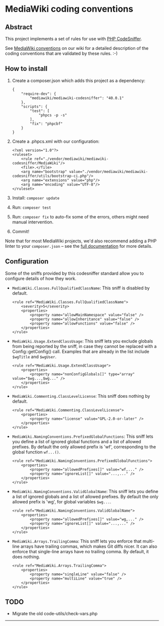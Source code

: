 MediaWiki coding conventions
============================

Abstract
--------
This project implements a set of rules for use with [PHP CodeSniffer][0].

See [MediaWiki conventions][1] on our wiki for a detailed description of the
coding conventions that are validated by these rules. :-)

How to install
--------------
1. Create a composer.json which adds this project as a dependency:

    ```
    {
    	"require-dev": {
    		"mediawiki/mediawiki-codesniffer": "40.0.1"
    	},
    	"scripts": {
    		"test": [
    			"phpcs -p -s"
    		],
    		"fix": "phpcbf"
    	}
    }
    ```
2. Create a .phpcs.xml with our configuration:

    ```
    <?xml version="1.0"?>
    <ruleset>
    	<rule ref="./vendor/mediawiki/mediawiki-codesniffer/MediaWiki"/>
    	<file>.</file>
    	<arg name="bootstrap" value="./vendor/mediawiki/mediawiki-codesniffer/utils/bootstrap-ci.php"/>
    	<arg name="extensions" value="php"/>
    	<arg name="encoding" value="UTF-8"/>
    </ruleset>
    ```
3. Install: `composer update`
4. Run: `composer test`
5. Run: `composer fix` to auto-fix some of the errors, others might need
   manual intervention.
6. Commit!

Note that for most MediaWiki projects, we'd also recommend adding a PHP linter
to your `composer.json` – see the [full documentation][2] for more details.

Configuration
-------------
Some of the sniffs provided by this codesniffer standard allow you to configure details of how they work.

* `MediaWiki.Classes.FullQualifiedClassName`: This sniff is disabled by default.

    ```
    <rule ref="MediaWiki.Classes.FullQualifiedClassName">
        <severity>5</severity>
        <properties>
            <property name="allowMainNamespace" value="false" />
            <property name="allowInheritance" value="false" />
            <property name="allowFunctions" value="false" />
        </properties>
    </rule>
    ```

* `MediaWiki.Usage.ExtendClassUsage`: This sniff lets you exclude globals from being reported by the sniff, in case they
  cannot be replaced with a Config::getConfig() call. Examples that are already in the list include `$wgTitle` and
  `$wgUser`.

    ```
    <rule ref="MediaWiki.Usage.ExtendClassUsage">
        <properties>
            <property name="nonConfigGlobals[]" type="array" value="$wg...,$wg..." />
        </properties>
    </rule>
    ```

* `MediaWiki.Commenting.ClassLevelLicense`: This sniff does nothing by default.

    ```
    <rule ref="MediaWiki.Commenting.ClassLevelLicense">
        <properties>
            <property name="license" value="GPL-2.0-or-later" />
        </properties>
    </rule>
    ```

* `MediaWiki.NamingConventions.PrefixedGlobalFunctions`: This sniff lets you define a list of ignored global
  functions and a list of allowed prefixes. By default the only allowed prefix is 'wf', corresponding
  to the global function `wf...()`.

    ```
    <rule ref="MediaWiki.NamingConventions.PrefixedGlobalFunctions">
        <properties>
            <property name="allowedPrefixes[]" value="wf,..." />
            <property name="ignoreList[]" value="...,..." />
        </properties>
    </rule>
    ```

* `MediaWiki.NamingConventions.ValidGlobalName`: This sniff lets you define a list of ignored globals and a list of allowed
  prefixes. By default the only allowed prefix is 'wg', for global variables `$wg...`.

    ```
    <rule ref="MediaWiki.NamingConventions.ValidGlobalName">
        <properties>
            <property name="allowedPrefixes[]" value="wg,..." />
            <property name="ignoreList[]" value="...,..." />
        </properties>
    </rule>
    ```

* `MediaWiki.Arrays.TrailingComma`: This sniff lets you enforce that multi-line arrays have trailing commas,
  which makes Git diffs nicer.
  It can also enforce that single-line arrays have no trailing comma.
  By default, it does nothing.

    ```
    <rule ref="MediaWiki.Arrays.TrailingComma">
        <properties>
            <property name="singleLine" value="false" />
            <property name="multiLine" value="true" />
        </properties>
    </rule>
    ```

TODO
----
* Migrate the old code-utils/check-vars.php

---
[0]: https://packagist.org/packages/squizlabs/php_codesniffer
[1]: https://www.mediawiki.org/wiki/Manual:Coding_conventions/PHP
[2]: https://www.mediawiki.org/wiki/Continuous_integration/Entry_points#PHP
